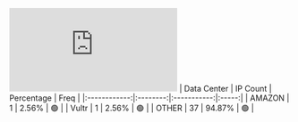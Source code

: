 ![Diagramm](https://github.com/obajay/StateSync-snapshots/blob/main/Projects/Qwoyn/1/README.md)
| Data Center | IP Count | Percentage | Freq |
|:------------:|:--------:|:-----------:|:-----:|
| AMAZON | 1 | 2.56% | 🟢 |
| Vultr | 1 | 2.56% | 🟢 |
| OTHER | 37 | 94.87% | 🟢 |